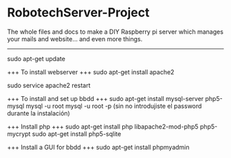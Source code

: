 # RobotechServer-Project

The whole files and docs to make a DIY Raspberry pi server which manages your mails and website... and even more things.



--------------------------------------------------------------------------------------------------------------------------
sudo apt-get update

+++ To install webserver +++
sudo apt-get install apache2

sudo service apache2 restart

+++ To install and set up bbdd +++
sudo apt-get install mysql-server php5-mysql
mysql -u root
mysql -u root -p (sin no introdujiste el password durante la instalación)

+++ Install php +++
sudo apt-get install php libapache2-mod-php5 php5-mycrypt
sudo apt-get install php5-sqlite

+++ Install a GUI for bbdd +++
sudo apt-get install phpmyadmin
